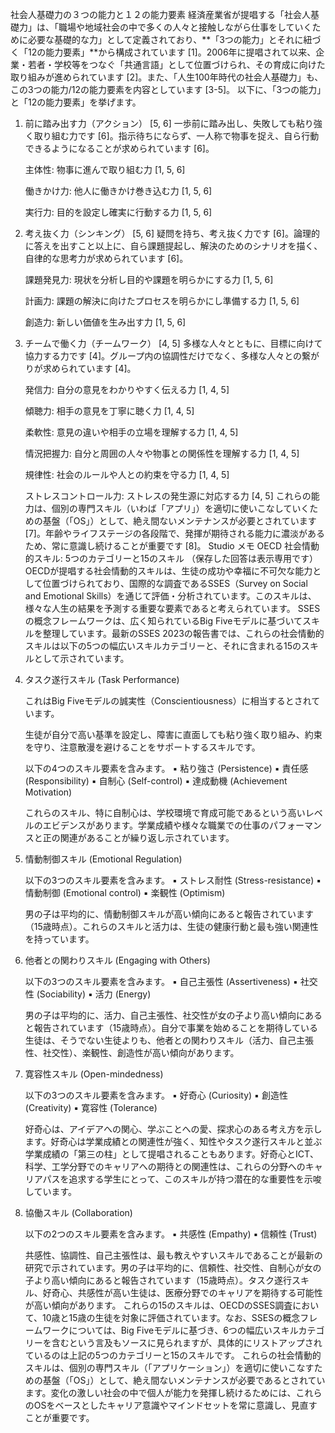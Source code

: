 社会人基礎力の３つの能力と１２の能力要素
経済産業省が提唱する「社会人基礎力」は、「職場や地域社会の中で多くの人々と接触しながら仕事をしていくために必要な基礎的な力」として定義されており、**「3つの能力」とそれに紐づく「12の能力要素」**から構成されています [1]。2006年に提唱されて以来、企業・若者・学校等をつなぐ「共通言語」として位置づけられ、その育成に向けた取り組みが進められています [2]。また、「人生100年時代の社会人基礎力」も、この3つの能力/12の能力要素を内容としています [3-5]。
以下に、「3つの能力」と「12の能力要素」を挙げます。

1.  前に踏み出す力（アクション） [5, 6] 一歩前に踏み出し、失敗しても粘り強く取り組む力です [6]。指示待ちにならず、一人称で物事を捉え、自ら行動できるようになることが求められています [6]。

    主体性: 物事に進んで取り組む力 [1, 5, 6]

    働きかけ力: 他人に働きかけ巻き込む力 [1, 5, 6]

    実行力: 目的を設定し確実に行動する力 [1, 5, 6]

2.  考え抜く力（シンキング） [5, 6] 疑問を持ち、考え抜く力です [6]。論理的に答えを出すこと以上に、自ら課題提起し、解決のためのシナリオを描く、自律的な思考力が求められています [6]。

    課題発見力: 現状を分析し目的や課題を明らかにする力 [1, 5, 6]

    計画力: 課題の解決に向けたプロセスを明らかにし準備する力 [1, 5, 6]

    創造力: 新しい価値を生み出す力 [1, 5, 6]

3.  チームで働く力（チームワーク） [4, 5] 多様な人々とともに、目標に向けて協力する力です [4]。グループ内の協調性だけでなく、多様な人々との繋がりが求められています [4]。

    発信力: 自分の意見をわかりやすく伝える力 [1, 4, 5]

    傾聴力: 相手の意見を丁寧に聴く力 [1, 4, 5]

    柔軟性: 意見の違いや相手の立場を理解する力 [1, 4, 5]

    情況把握力: 自分と周囲の人々や物事との関係性を理解する力 [1, 4, 5]

    規律性: 社会のルールや人との約束を守る力 [1, 4, 5]

    ストレスコントロール力: ストレスの発生源に対応する力 [4, 5]
    これらの能力は、個別の専門スキル（いわば「アプリ」）を適切に使いこなしていくための基盤（「OS」）として、絶え間ないメンテナンスが必要とされています [7]。年齢やライフステージの各段階で、発揮が期待される能力に濃淡があるため、常に意識し続けることが重要です [8]。
    Studio
    メモ
    OECD 社会情動的スキル: 5つのカテゴリーと15のスキル
    （保存した回答は表示専用です）
    OECDが提唱する社会情動的スキルは、生徒の成功や幸福に不可欠な能力として位置づけられており、国際的な調査であるSSES（Survey on Social and Emotional Skills）を通じて評価・分析されています。このスキルは、様々な人生の結果を予測する重要な要素であると考えられています。
    SSESの概念フレームワークは、広く知られているBig Fiveモデルに基づいてスキルを整理しています。最新のSSES 2023の報告書では、これらの社会情動的スキルは以下の5つの幅広いスキルカテゴリーと、それに含まれる15のスキルとして示されています。

4.  タスク遂行スキル (Task Performance)

    これはBig Fiveモデルの誠実性（Conscientiousness）に相当するとされています。

    生徒が自分で高い基準を設定し、障害に直面しても粘り強く取り組み、約束を守り、注意散漫を避けることをサポートするスキルです。

    以下の4つのスキル要素を含みます。
    ▪
    粘り強さ (Persistence)
    ▪
    責任感 (Responsibility)
    ▪
    自制心 (Self-control)
    ▪
    達成動機 (Achievement Motivation)

    これらのスキル、特に自制心は、学校環境で育成可能であるという高いレベルのエビデンスがあります。学業成績や様々な職業での仕事のパフォーマンスと正の関連があることが繰り返し示されています。

5.  情動制御スキル (Emotional Regulation)

    以下の3つのスキル要素を含みます。
    ▪
    ストレス耐性 (Stress-resistance)
    ▪
    情動制御 (Emotional control)
    ▪
    楽観性 (Optimism)

    男の子は平均的に、情動制御スキルが高い傾向にあると報告されています（15歳時点）。これらのスキルと活力は、生徒の健康行動と最も強い関連性を持っています。

6.  他者との関わりスキル (Engaging with Others)

    以下の3つのスキル要素を含みます。
    ▪
    自己主張性 (Assertiveness)
    ▪
    社交性 (Sociability)
    ▪
    活力 (Energy)

    男の子は平均的に、活力、自己主張性、社交性が女の子より高い傾向にあると報告されています（15歳時点）。自分で事業を始めることを期待している生徒は、そうでない生徒よりも、他者との関わりスキル（活力、自己主張性、社交性）、楽観性、創造性が高い傾向があります。

7.  寛容性スキル (Open-mindedness)

    以下の3つのスキル要素を含みます。
    ▪
    好奇心 (Curiosity)
    ▪
    創造性 (Creativity)
    ▪
    寛容性 (Tolerance)

    好奇心は、アイデアへの関心、学ぶことへの愛、探求心のある考え方を示します。好奇心は学業成績との関連性が強く、知性やタスク遂行スキルと並ぶ学業成績の「第三の柱」として提唱されることもあります。好奇心とICT、科学、工学分野でのキャリアへの期待との関連性は、これらの分野へのキャリアパスを追求する学生にとって、このスキルが持つ潜在的な重要性を示唆しています。

8.  協働スキル (Collaboration)

    以下の2つのスキル要素を含みます。
    ▪
    共感性 (Empathy)
    ▪
    信頼性 (Trust)

    共感性、協調性、自己主張性は、最も教えやすいスキルであることが最新の研究で示されています。男の子は平均的に、信頼性、社交性、自制心が女の子より高い傾向にあると報告されています（15歳時点）。タスク遂行スキル、好奇心、共感性が高い生徒は、医療分野でのキャリアを期待する可能性が高い傾向があります。
    これらの15のスキルは、OECDのSSES調査において、10歳と15歳の生徒を対象に評価されています。なお、SSESの概念フレームワークについては、Big Fiveモデルに基づき、6つの幅広いスキルカテゴリーを含むという言及もソースに見られますが、具体的にリストアップされているのは上記の5つのカテゴリーと15のスキルです。
    これらの社会情動的スキルは、個別の専門スキル（「アプリケーション」）を適切に使いこなすための基盤（「OS」）として、絶え間ないメンテナンスが必要であるとされています。変化の激しい社会の中で個人が能力を発揮し続けるためには、これらのOSをベースとしたキャリア意識やマインドセットを常に意識し、見直すことが重要です。
